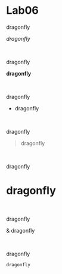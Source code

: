 # Lab06

dragonfly 

*dragonfly*

</br>

dragonfly

**dragonfly**

</br>

dragonfly

* dragonfly

</br>

dragonfly

> dragonfly

</br>

dragonfly

# dragonfly

</br>

dragonfly

& dragonfly

</br>

dragonfly

`dragonfly`